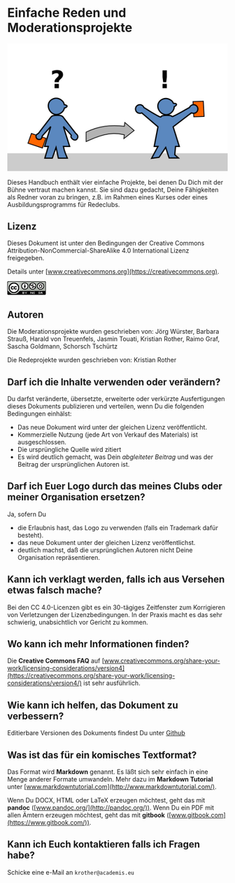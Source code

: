 
# Einfache Reden und Moderationsprojekte

![einfache Redeprojekte](easy_speeches.png)

Dieses Handbuch enthält vier einfache Projekte, bei denen Du Dich mit der Bühne vertraut machen kannst. Sie sind dazu gedacht, Deine Fähigkeiten als Redner voran zu bringen, z.B. im Rahmen eines Kurses oder eines Ausbildungsprogramms für Redeclubs.

## Lizenz

Dieses Dokument ist unter den Bedingungen der Creative Commons Attribution-NonCommercial-ShareAlike 4.0 International Lizenz freigegeben.

Details unter [www.creativecommons.org](https://creativecommons.org).

![](cc_by_nc_sa.png)


## Autoren

Die Moderationsprojekte wurden geschrieben von: Jörg Würster, Barbara Strauß, Harald von Treuenfels, Jasmin Touati, Kristian Rother, Raimo Graf, Sascha Goldmann, Schorsch Tschürtz

Die Redeprojekte wurden geschrieben von: Kristian Rother

## Darf ich die Inhalte verwenden oder verändern?

Du darfst veränderte, übersetzte, erweiterte oder verkürzte Ausfertigungen dieses Dokuments publizieren und verteilen, wenn Du die folgenden Bedingungen einhälst:

* Das neue Dokument wird unter der gleichen Lizenz veröffentlicht.
* Kommerzielle Nutzung (jede Art von Verkauf des Materials) ist ausgeschlossen.
* Die ursprüngliche Quelle wird zitiert
* Es wird deutlich gemacht, was Dein *abgleiteter Beitrag* und was der Beitrag der ursprünglichen Autoren ist.


## Darf ich Euer Logo durch das meines Clubs oder meiner Organisation ersetzen?

Ja, sofern Du

* die Erlaubnis hast, das Logo zu verwenden (falls ein Trademark dafür besteht).
* das neue Dokument unter der gleichen Lizenz veröffentlichst.
* deutlich machst, daß die ursprünglichen Autoren nicht Deine Organisation repräsentieren.


## Kann ich verklagt werden, falls ich aus Versehen etwas falsch mache?

Bei den CC 4.0-Licenzen gibt es ein 30-tägiges Zeitfenster zum Korrigieren von Verletzungen der Lizenzbedingungen. In der Praxis macht es das sehr schwierig, unabsichtlich vor Gericht zu kommen.


## Wo kann ich mehr Informationen finden?

Die **Creative Commons FAQ** auf [www.creativecommons.org/share-your-work/licensing-considerations/version4](https://creativecommons.org/share-your-work/licensing-considerations/version4/) ist sehr ausführlich.

## Wie kann ich helfen, das Dokument zu verbessern?

Editierbare Versionen des Dokuments findest Du unter [Github](https://github.com/krother/speech_projects)

## Was ist das für ein komisches Textformat?

Das Format wird **Markdown** genannt. Es läßt sich sehr einfach in eine Menge anderer Formate umwandeln. Mehr dazu im **Markdown Tutorial** unter [www.markdowntutorial.com](http://www.markdowntutorial.com/).

Wenn Du DOCX, HTML oder LaTeX erzeugen möchtest, geht das mit **pandoc** ([www.pandoc.org/](http://pandoc.org/)). Wenn Du ein PDF mit allen Ämtern erzeugen möchtest, geht das mit **gitbook** ([www.gitbook.com](https://www.gitbook.com/)).

## Kann ich Euch kontaktieren falls ich Fragen habe?

Schicke eine e-Mail an `krother@academis.eu`


